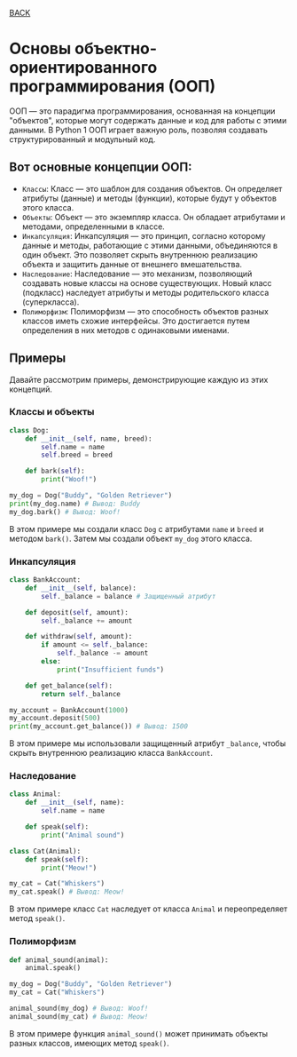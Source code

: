 [BACK](./README.md)

# Основы объектно-ориентированного программирования (ООП)

ООП — это парадигма программирования, основанная на концепции "объектов", которые могут содержать данные и код для работы с этими данными. В Python 1  ООП играет важную роль, позволяя создавать структурированный и модульный код.   

## Вот основные концепции ООП:

* `Классы`: Класс — это шаблон для создания объектов. Он определяет атрибуты (данные) и методы (функции), которые будут у объектов этого класса.
* `Объекты`: Объект — это экземпляр класса. Он обладает атрибутами и методами, определенными в классе.
* `Инкапсуляция`: Инкапсуляция — это принцип, согласно которому данные и методы, работающие с этими данными, объединяются в один объект. Это позволяет скрыть внутреннюю реализацию объекта и защитить данные от внешнего вмешательства.
* `Наследование`: Наследование — это механизм, позволяющий создавать новые классы на основе существующих. Новый класс (подкласс) наследует атрибуты и методы родительского класса (суперкласса).
* `Полиморфизм`: Полиморфизм — это способность объектов разных классов иметь схожие интерфейсы. Это достигается путем определения в них методов с одинаковыми именами.

## Примеры

Давайте рассмотрим примеры, демонстрирующие каждую из этих концепций.

### Классы и объекты

```python
class Dog:
    def __init__(self, name, breed):
        self.name = name
        self.breed = breed

    def bark(self):
        print("Woof!")

my_dog = Dog("Buddy", "Golden Retriever")
print(my_dog.name) # Вывод: Buddy
my_dog.bark() # Вывод: Woof!
```

В этом примере мы создали класс `Dog` с атрибутами `name` и `breed` и методом `bark()`. Затем мы создали объект `my_dog` этого класса.

### Инкапсуляция

```python
class BankAccount:
    def __init__(self, balance):
        self._balance = balance # Защищенный атрибут

    def deposit(self, amount):
        self._balance += amount

    def withdraw(self, amount):
        if amount <= self._balance:
            self._balance -= amount
        else:
            print("Insufficient funds")

    def get_balance(self):
        return self._balance

my_account = BankAccount(1000)
my_account.deposit(500)
print(my_account.get_balance()) # Вывод: 1500
```

В этом примере мы использовали защищенный атрибут `_balance`, чтобы скрыть внутреннюю реализацию класса `BankAccount`.

### Наследование

```python
class Animal:
    def __init__(self, name):
        self.name = name

    def speak(self):
        print("Animal sound")

class Cat(Animal):
    def speak(self):
        print("Meow!")

my_cat = Cat("Whiskers")
my_cat.speak() # Вывод: Meow!
```

В этом примере класс `Cat` наследует от класса `Animal` и переопределяет метод `speak()`.

### Полиморфизм

```python
def animal_sound(animal):
    animal.speak()

my_dog = Dog("Buddy", "Golden Retriever")
my_cat = Cat("Whiskers")

animal_sound(my_dog) # Вывод: Woof!
animal_sound(my_cat) # Вывод: Meow!
```

В этом примере функция `animal_sound()` может принимать объекты разных классов, имеющих метод `speak()`.